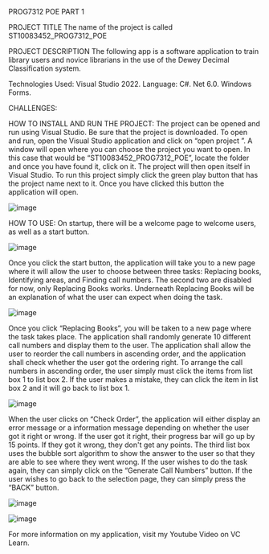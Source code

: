 PROG7312 POE PART 1

PROJECT TITLE
The name of the project is called ST10083452_PROG7312_POE

PROJECT DESCRIPTION 
The following app is a software application to train library users and novice librarians in the use of the Dewey Decimal Classification system.

Technologies Used: 
Visual Studio 2022. Language: C#. Net 6.0. Windows Forms.

CHALLENGES:

HOW TO INSTALL AND RUN THE PROJECT:
The project can be opened and run using Visual Studio. Be sure that the project is downloaded. To open and run, open the Visual Studio application and click on “open project ”. A window will open where you can choose the project you want to open. In this case that would be “ST10083452_PROG7312_POE”, locate the folder and once you have found it, click on it. The project will then open itself in Visual Studio. To run this project simply click the green play button that has the project name next to it. Once you have clicked this button the application will open.

![image](https://github.com/VCDBN/prog7312-part-1-Chiara1831/assets/102083941/a817e444-a3eb-4003-acf7-143c108ee71b)


HOW TO USE:
On startup, there will be a welcome page to welcome users, as well as a start button. 

![image](https://github.com/VCDBN/prog7312-part-1-Chiara1831/assets/102083941/7b6cad9e-c5e3-4a0f-b81c-b3863a9eb57d)





Once you click the start button, the application will take you to a new page where it will allow the user to choose between three tasks: Replacing books, Identifying areas, and Finding call numbers. The second two are disabled for now, only Replacing Books works. Underneath Replacing Books will be an explanation of what the user can expect when doing the task.


![image](https://github.com/VCDBN/prog7312-part-1-Chiara1831/assets/102083941/1c1692c8-9fa4-401a-a8cc-3fcf94bca3b1)






Once you click “Replacing Books”, you will be taken to a new page where the task takes place. The application shall randomly generate 10 different call numbers and display them to the user. 
The application shall allow the user to reorder the call numbers in ascending order, and the application shall check whether the user got the ordering right. To arrange the call numbers in ascending order, the user simply must click the items from list box 1 to list box 2. If the user makes a mistake, they can click the item in list box 2 and it will go back to list box 1.


![image](https://github.com/VCDBN/prog7312-part-1-Chiara1831/assets/102083941/651e1087-c522-4070-8985-deca71773a69)




When the user clicks on “Check Order”, the application will either display an error message or a information message depending on whether the user got it right or wrong. If the user got it right, their progress bar will go up by 15 points. If they got it wrong, they don't get any points. The third list box uses the bubble sort algorithm to show the answer to the user so that they are able to see where they went wrong. If the user wishes to do the task again, they can simply click on the “Generate Call Numbers” button. If the user wishes to go back to the selection page, they can simply press the “BACK” button. 


![image](https://github.com/VCDBN/prog7312-part-1-Chiara1831/assets/102083941/1872623b-f7f9-46c4-bf83-e2a50d4f1140)





![image](https://github.com/VCDBN/prog7312-part-1-Chiara1831/assets/102083941/86fc386f-fdc5-4a6e-ae82-8dbf089f42b9)




For more information on my application, visit my Youtube Video on VC Learn.



